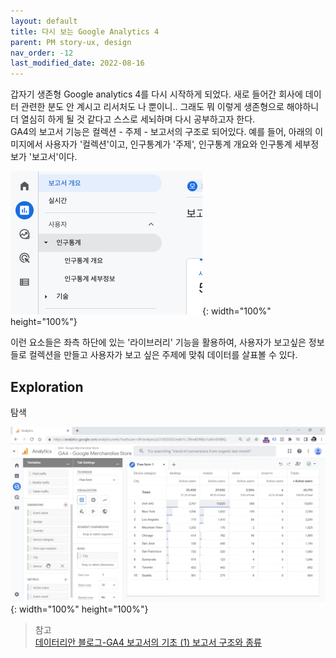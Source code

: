 ```yaml
---
layout: default
title: 다시 보는 Google Analytics 4
parent: PM story-ux, design
nav_order: -12
last_modified_date: 2022-08-16
---
```


갑자기 생존형 Google analytics 4를 다시 시작하게 되었다. 새로 들어간 회사에 데이터 관련한 분도 안 계시고 리서처도 나 뿐이니.. 그래도 뭐 이렇게 생존형으로 해야하니 더 열심히 하게 될 것 같다고 스스로 세뇌하며 다시 공부하고자 한다.  
GA4의 보고서 기능은 컬렉션 - 주제 - 보고서의 구조로 되어있다. 예를 들어, 아래의 이미지에서 사용자가 '컬렉션'이고, 인구통계가 '주제', 인구통계 개요와 인구통계 세부정보가 '보고서'이다.

![GA4 보고서 기능의 구조는 컬렉션 아래 주제 아래 보고서가 있다.](../../assets/images/posts/2022-09-29-Google_analytics_4_navigation.png){: width="100%" height="100%"}

이런 요소들은 좌측 하단에 있는 '라이브러리' 기능을 활용하여, 사용자가 보고싶은 정보들로 컬렉션을 만들고 사용자가 보고 싶은 주제에 맞춰 데이터를 살표볼 수 있다.


## Exploration
탐색

![GA4 탐색탭 캡처화면](../../assets/images/posts/20220930_GA4_exploration.png){: width="100%" height="100%"}

> 참고<br>
> [데이터리안 블로그-GA4 보고서의 기초 (1) 보고서 구조와 종류](https://www.datarian.io/blog/ga4-overview-reports/)

